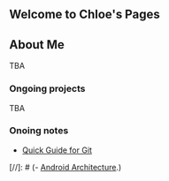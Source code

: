 ## Welcome to Chloe's Pages

## About Me
TBA

### Ongoing projects
TBA

### Onoing notes
- [Quick Guide for Git](https://chloeliao.github.io/quick-guide-for-git/)

[//]: # (- [Android Architecture](https://chloeliao.github.io/android-achitecture/).)